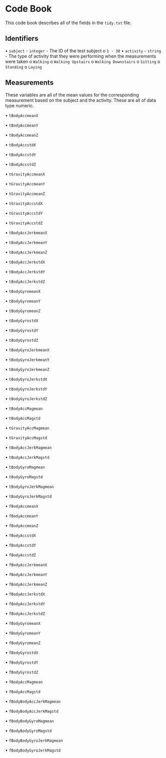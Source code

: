 # Code Book
This code book describes all of the fields in the `tidy.txt` file.

## Identifiers

•	`subject` - `integer` - The ID of the test subject 
	o	`1 - 30`
•	`activity` - `string` - The type of activity that they were performing when the measurements were taken 
	o	`Walking`
	o	`Walking Upstairs`
	o	`Walking Downstairs`
	o	`Sitting`
	o	`Standing`
	o	`Laying`

## Measurements

These variables are all of the mean values for the corresponding measurement based on the subject and the activity. These are all of data type numeric.

•	`tBodyAccmeanX`

•	`tBodyAccmeanY`

•	`tBodyAccmeanZ`

•	`tBodyAccstdX`

•	`tBodyAccstdY`

•	`tBodyAccstdZ`

•	`tGravityAccmeanX`

•	`tGravityAccmeanY`

•	`tGravityAccmeanZ`

•	`tGravityAccstdX`

•	`tGravityAccstdY`

•	`tGravityAccstdZ`

•	`tBodyAccJerkmeanX`

•	`tBodyAccJerkmeanY`

•	`tBodyAccJerkmeanZ`

•	`tBodyAccJerkstdX`

•	`tBodyAccJerkstdY`

•	`tBodyAccJerkstdZ`

•	`tBodyGyromeanX`

•	`tBodyGyromeanY`

•	`tBodyGyromeanZ`

•	`tBodyGyrostdX`

•	`tBodyGyrostdY`

•	`tBodyGyrostdZ`

•	`tBodyGyroJerkmeanX`

•	`tBodyGyroJerkmeanY`

•	`tBodyGyroJerkmeanZ`

•	`tBodyGyroJerkstdX`

•	`tBodyGyroJerkstdY`

•	`tBodyGyroJerkstdZ`

•	`tBodyAccMagmean`

•	`tBodyAccMagstd`

•	`tGravityAccMagmean`

•	`tGravityAccMagstd`

•	`tBodyAccJerkMagmean`

•	`tBodyAccJerkMagstd`

•	`tBodyGyroMagmean`

•	`tBodyGyroMagstd`

•	`tBodyGyroJerkMagmean`

•	`tBodyGyroJerkMagstd`

•	`fBodyAccmeanX`

•	`fBodyAccmeanY`

•	`fBodyAccmeanZ`

•	`fBodyAccstdX`

•	`fBodyAccstdY`

•	`fBodyAccstdZ`

•	`fBodyAccJerkmeanX`

•	`fBodyAccJerkmeanY`

•	`fBodyAccJerkmeanZ`

•	`fBodyAccJerkstdX`

•	`fBodyAccJerkstdY`

•	`fBodyAccJerkstdZ`

•	`fBodyGyromeanX`

•	`fBodyGyromeanY`

•	`fBodyGyromeanZ`

•	`fBodyGyrostdX`

•	`fBodyGyrostdY`

•	`fBodyGyrostdZ`

•	`fBodyAccMagmean`

•	`fBodyAccMagstd`

•	`fBodyBodyAccJerkMagmean`

•	`fBodyBodyAccJerkMagstd`

•	`fBodyBodyGyroMagmean`

•	`fBodyBodyGyroMagstd`

•	`fBodyBodyGyroJerkMagmean`

•	`fBodyBodyGyroJerkMagstd`
